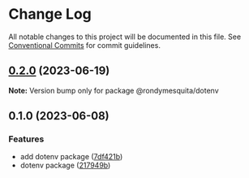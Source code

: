 # Change Log

All notable changes to this project will be documented in this file.
See [Conventional Commits](https://conventionalcommits.org) for commit guidelines.

## [0.2.0](https://github.com/rondymesquita/shell/compare/@rondymesquita/dotenv@0.1.0...@rondymesquita/dotenv@0.2.0) (2023-06-19)

**Note:** Version bump only for package @rondymesquita/dotenv

## 0.1.0 (2023-06-08)

### Features

- add dotenv package ([7df421b](https://github.com/rondymesquita/shell/commit/7df421b0e38392aa586330b572663dabbc96f43a))
- dotenv package ([217949b](https://github.com/rondymesquita/shell/commit/217949b9e8f2c77dacddd6cf7ac0cd8400c6a596))
